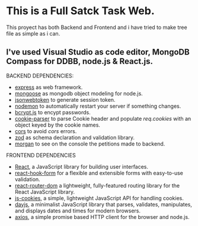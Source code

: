 # This is a Full Satck Task Web.
This proyect has both Backend and Frontend and i have tried to make tree file as simple as i can.

## I've used **Visual Studio** as code editor, **MongoDB** Compass for DDBB, **node.js** & **React.js**.

BACKEND DEPENDENCIES:
- [express](https://expressjs.com/) as web framework.
- [mongoose](https://mongoosejs.com/) as mongodb object modeling for node.js.
- [jsonwebtoken](https://github.com/auth0/node-jsonwebtoken#readme) to generate session token.
- [nodemon](https://nodemon.io/) to automatically restart your server if something changes.
- [bcrypt.js](https://github.com/dcodeIO/bcrypt.js#readme) to encypt passwords.
- [cookie-parser](https://github.com/expressjs/cookie-parser#readme) to parse Cookie header and populate _req.cookies_ with an object keyed by the cookie names.
- [cors](https://github.com/expressjs/cors#readme) to avoid _cors_ errors.
- [zod](https://zod.dev/) as schema declaration and validation library.
- [morgan](https://github.com/expressjs/morgan#readme) to see on the console the petitions made to backend.

FRONTEND DEPENDENCIES
- [React](https://react.dev/), a JavaScript library for building user interfaces.
- [react-hook-form](https://www.react-hook-form.com/) for a flexible and extensible forms with easy-to-use validation.
- [react-router-dom](https://github.com/remix-run/react-router#readme) a lightweight, fully-featured routing library for the React JavaScript library.
- [js-cookies](https://github.com/js-cookie/js-cookie#readme), a simple, lightweight JavaScript API for handling cookies.
- [dayjs](https://day.js.org/), a minimalist JavaScript library that parses, validates, manipulates, and displays dates and times for modern browsers.
- [axios](https://axios-http.com/), a simple promise based HTTP client for the browser and node.js.
